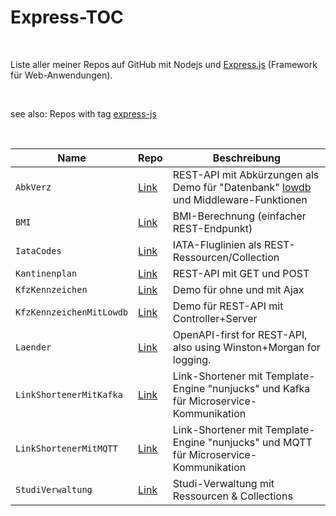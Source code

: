# Express-TOC #

<br>

Liste aller meiner Repos auf GitHub mit Nodejs und [Express.js](http://expressjs.com/) (Framework für Web-Anwendungen).

<br>

see also: Repos with tag [express-js](https://github.com/MDecker-MobileComputing?tab=repositories&q=topic%3Aexpress-js&type=source)

<br>

| Name | Repo | Beschreibung |
| -- | -- | -- |
| `AbkVerz` | [Link](https://github.com/MDecker-MobileComputing/Nodejs_Express_AbkVerz) | REST-API mit Abkürzungen als Demo für "Datenbank" [lowdb](https://www.npmjs.com/package/lowdb) und Middleware-Funktionen |
| `BMI` | [Link](https://github.com/MDecker-MobileComputing/Nodejs_Express_BMI) | BMI-Berechnung (einfacher REST-Endpunkt) |
| `IataCodes` | [Link](https://github.com/MDecker-MobileComputing/Nodejs_Express_IataCodes) | IATA-Fluglinien als REST-Ressourcen/Collection |
| `Kantinenplan` | [Link](https://github.com/MDecker-MobileComputing/Nodejs_Express_Kantinenplan) | REST-API mit GET und POST |
| `KfzKennzeichen` | [Link](https://github.com/MDecker-MobileComputing/Nodejs_Express_KfzKennzeichen) | Demo für ohne und mit Ajax |
| `KfzKennzeichenMitLowdb` | [Link](https://github.com/MDecker-MobileComputing/Nodejs_Express_KfzKennzeichenMitLowdb) | Demo für REST-API mit Controller+Server |
|  `Laender` | [Link](https://github.com/MDecker-MobileComputing/Nodejs_Express_Laender) | OpenAPI-first for REST-API, also using Winston+Morgan for logging. |
| `LinkShortenerMitKafka` | [Link](https://github.com/MDecker-MobileComputing/Nodejs_Express_LinkShortenerMitKafka) | Link-Shortener mit Template-Engine "nunjucks" und Kafka für Microservice-Kommunikation |
| `LinkShortenerMitMQTT` | [Link](https://github.com/MDecker-MobileComputing/Nodejs_Express_LinkShortenerMitMQTT) | Link-Shortener mit Template-Engine "nunjucks" und MQTT für Microservice-Kommunikation |
| `StudiVerwaltung` | [Link](https://github.com/MDecker-MobileComputing/Nodejs_Express_StudiVerwaltung) | Studi-Verwaltung mit Ressourcen & Collections |

<br>
